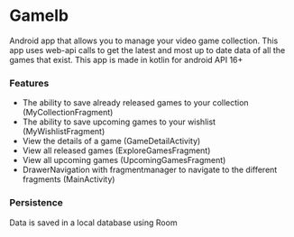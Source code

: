 # Gamelb
Android app that allows you to manage your video game collection. This app uses web-api calls to get the latest and most up to date data of all the games that exist. This app is made in kotlin for android API 16+

### Features
  - The ability to save already released games to your collection (MyCollectionFragment)
  - The ability to save upcoming games to your wishlist (MyWishlistFragment)
  - View the details of a game (GameDetailActivity)
  - View all released games (ExploreGamesFragment)
  - View all upcoming games (UpcomingGamesFragment)
  - DrawerNavigation with fragmentmanager to navigate to the different fragments  (MainActivity)

### Persistence
Data is saved in a local database using Room
